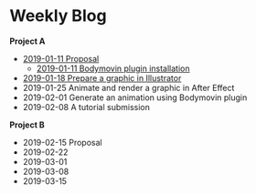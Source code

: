 # Weekly Blog

**Project A**
- [2019-01-11 Proposal](_posts/2019-01-11-projectA_Proposal.md)
  - [2019-01-11 Bodymovin plugin installation](_posts/2019-01-11-projectA.md)
- [2019-01-18 Prepare a graphic in Illustrator](2019-01-18-projectA.md)
- 2019-01-25 Animate and render a graphic in After Effect
- 2019-02-01 Generate an animation using Bodymovin plugin
- 2019-02-08 A tutorial submission

**Project B**
- 2019-02-15 Proposal
- 2019-02-22
- 2019-03-01
- 2019-03-08
- 2019-03-15
